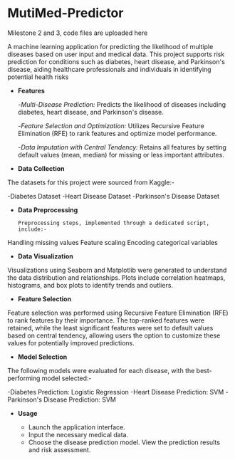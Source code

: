 # MutiMed-Predictor
Milestone 2 and 3, code files are uploaded here


A machine learning application for predicting the likelihood of multiple diseases based on user input and medical data. This project supports risk prediction for conditions such as diabetes, heart disease, and Parkinson's disease, aiding healthcare professionals and individuals in identifying potential health risks

- **Features**

  -*Multi-Disease Prediction:* Predicts the likelihood of diseases including diabetes, heart disease, and Parkinson's disease.

  -*Feature Selection and Optimization:* Utilizes Recursive Feature Elimination (RFE) to rank features and optimize model performance.

  -*Data Imputation with Central Tendency:* Retains all features by setting default values (mean, median) for missing or less important attributes.

- **Data Collection**

The datasets for this project were sourced from Kaggle:-

  -Diabetes Dataset
  -Heart Disease Dataset
  -Parkinson's Disease Dataset

- **Data Preprocessing**

      Preprocessing steps, implemented through a dedicated script, include:-

Handling missing values
Feature scaling
Encoding categorical variables



- **Data Visualization**

Visualizations using Seaborn and Matplotlib were generated to understand the data distribution and relationships. Plots include correlation heatmaps, histograms, and box plots to identify trends and outliers.

- **Feature Selection**

Feature selection was performed using Recursive Feature Elimination (RFE) to rank features by their importance. The top-ranked features were retained, while the least significant features were set to default values based on central tendency, allowing users the option to customize these values for potentially improved predictions.



- **Model Selection**

The following models were evaluated for each disease, with the best-performing model selected:-

  -Diabetes Prediction: Logistic Regression
  -Heart Disease Prediction: SVM
  -Parkinson's Disease Prediction: SVM


- **Usage**

  - Launch the application interface.
  - Input the necessary medical data.
  - Choose the disease prediction model.
View the prediction results and risk assessment.


